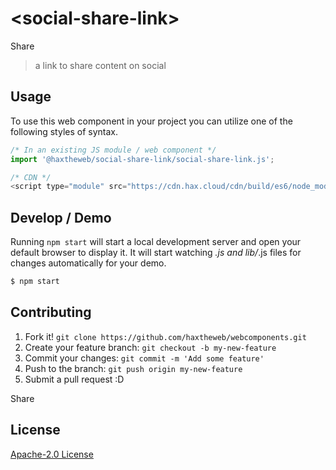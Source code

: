 # &lt;social-share-link&gt;

Share
> a link to share content on social

## Usage
To use this web component in your project you can utilize one of the following styles of syntax.

```js
/* In an existing JS module / web component */
import '@haxtheweb/social-share-link/social-share-link.js';

/* CDN */
<script type="module" src="https://cdn.hax.cloud/cdn/build/es6/node_modules/@haxtheweb/social-share-link/social-share-link.js"></script>
```

## Develop / Demo
Running `npm start` will start a local development server and open your default browser to display it. It will start watching *.js and lib/*.js files for changes automatically for your demo.
```bash
$ npm start
```


## Contributing

1. Fork it! `git clone https://github.com/haxtheweb/webcomponents.git`
2. Create your feature branch: `git checkout -b my-new-feature`
3. Commit your changes: `git commit -m 'Add some feature'`
4. Push to the branch: `git push origin my-new-feature`
5. Submit a pull request :D

Share

## License
[Apache-2.0 License](http://opensource.org/licenses/Apache-2.0)